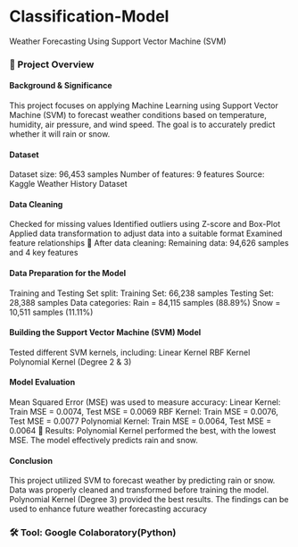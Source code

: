 # Classification-Model
Weather Forecasting Using Support Vector Machine (SVM)

### 📌 Project Overview 
#### Background & Significance
This project focuses on applying Machine Learning using Support Vector Machine (SVM) to forecast weather conditions based on temperature, humidity, air pressure, and wind speed. The goal is to accurately predict whether it will rain or snow.

#### Dataset
Dataset size: 96,453 samples
Number of features: 9 features
Source: Kaggle Weather History Dataset

#### Data Cleaning
Checked for missing values
Identified outliers using Z-score and Box-Plot
Applied data transformation to adjust data into a suitable format
Examined feature relationships
🔹 After data cleaning:
Remaining data: 94,626 samples and 4 key features

#### Data Preparation for the Model
Training and Testing Set split:
Training Set: 66,238 samples
Testing Set: 28,388 samples
Data categories:
Rain = 84,115 samples (88.89%)
Snow = 10,511 samples (11.11%)
#### Building the Support Vector Machine (SVM) Model
Tested different SVM kernels, including:
Linear Kernel
RBF Kernel
Polynomial Kernel (Degree 2 & 3)
#### Model Evaluation
Mean Squared Error (MSE) was used to measure accuracy:
Linear Kernel: Train MSE = 0.0074, Test MSE = 0.0069
RBF Kernel: Train MSE = 0.0076, Test MSE = 0.0077
Polynomial Kernel: Train MSE = 0.0064, Test MSE = 0.0064
🔹 Results:
Polynomial Kernel performed the best, with the lowest MSE.
The model effectively predicts rain and snow.

#### Conclusion
This project utilized SVM to forecast weather by predicting rain or snow.
Data was properly cleaned and transformed before training the model.
Polynomial Kernel (Degree 3) provided the best results.
The findings can be used to enhance future weather forecasting accuracy
   
### 🛠️ Tool: Google Colaboratory(Python)
